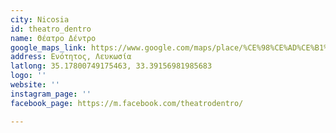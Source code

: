 ```yaml
---
city: Nicosia
id: theatro_dentro
name: Θέατρο Δέντρο
google_maps_link: https://www.google.com/maps/place/%CE%98%CE%AD%CE%B1%CF%84%CF%81%CE%BF+%CE%94%CE%AD%CE%BD%CF%84%CF%81%CE%BF/@35.1778102,33.3893543,17z/data=!3m1!4b1!4m5!3m4!1s0x14de170b08c2c23f:0x17cd0ebf63c7196d!8m2!3d35.1778094!4d33.391545
address: Ενότητος, Λευκωσία
latlong: 35.17800749175463, 33.39156981985683
logo: ''
website: ''
instagram_page: ''
facebook_page: https://m.facebook.com/theatrodentro/

---
```

